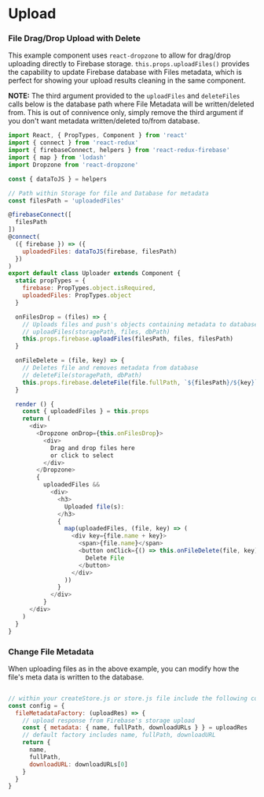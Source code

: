 # Upload

### File Drag/Drop Upload with Delete
This example component uses `react-dropzone` to allow for drag/drop uploading directly to Firebase storage. `this.props.uploadFiles()` provides the capability to update Firebase database with Files metadata, which is perfect for showing your upload results cleaning in the same component.

**NOTE:** The third argument provided to the `uploadFiles` and `deleteFiles` calls below is the database path where File Metadata will be written/deleted from. This is out of connivence only, simply remove the third argument if you don't want metadata written/deleted to/from database.

```js
import React, { PropTypes, Component } from 'react'
import { connect } from 'react-redux'
import { firebaseConnect, helpers } from 'react-redux-firebase'
import { map } from 'lodash'
import Dropzone from 'react-dropzone'

const { dataToJS } = helpers

// Path within Storage for file and Database for metadata
const filesPath = 'uploadedFiles'

@firebaseConnect([
  filesPath
])
@connect(
  ({ firebase }) => ({
    uploadedFiles: dataToJS(firebase, filesPath)
  })
)
export default class Uploader extends Component {
  static propTypes = {
    firebase: PropTypes.object.isRequired,
    uploadedFiles: PropTypes.object
  }

  onFilesDrop = (files) => {
    // Uploads files and push's objects containing metadata to database at dbPath
    // uploadFiles(storagePath, files, dbPath)
    this.props.firebase.uploadFiles(filesPath, files, filesPath)
  }

  onFileDelete = (file, key) => {
    // Deletes file and removes metadata from database
    // deleteFile(storagePath, dbPath)
    this.props.firebase.deleteFile(file.fullPath, `${filesPath}/${key}`)
  }

  render () {
    const { uploadedFiles } = this.props
    return (
      <div>
        <Dropzone onDrop={this.onFilesDrop}>
          <div>
            Drag and drop files here
            or click to select
          </div>
        </Dropzone>
        {
          uploadedFiles &&
            <div>
              <h3>
                Uploaded file(s):
              </h3>
              {
                map(uploadedFiles, (file, key) => (
                  <div key={file.name + key}>
                    <span>{file.name}</span>
                    <button onClick={() => this.onFileDelete(file, key)}>
                      Delete File
                    </button>
                  </div>
                ))
              }
            </div>
          }
      </div>
    )
  }
}
```

### Change File Metadata
When uploading files as in the above example, you can modify how the file's meta data is written to the database.

```js

// within your createStore.js or store.js file include the following config
const config = {
  fileMetadataFactory: (uploadRes) => {
    // upload response from Firebase's storage upload
    const { metadata: { name, fullPath, downloadURLs } } = uploadRes
    // default factory includes name, fullPath, downloadURL
    return {
      name,
      fullPath,
      downloadURL: downloadURLs[0]
    }
  }
}

```
